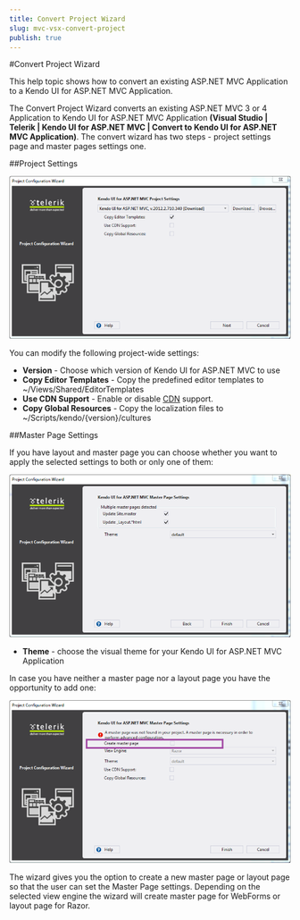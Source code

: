 ```yaml
---
title: Convert Project Wizard
slug: mvc-vsx-convert-project
publish: true
---
```


#Convert Project Wizard

This help topic shows how to convert an existing ASP.NET MVC Application to a Kendo UI for ASP.NET MVC Application.

The Convert Project Wizard converts an existing ASP.NET MVC 3 or 4 Application to Kendo UI for ASP.NET MVC Application **(Visual Studio | Telerik | Kendo UI for ASP.NET MVC | Convert to Kendo UI for ASP.NET MVC Application)**. The convert wizard has two steps - project settings page and master pages settings one.

##Project Settings
 
![Project Settings](images/convert.png)

You can modify the following project-wide settings:

- **Version** - Choose which version of Kendo UI for ASP.NET MVC to use
- **Copy Editor Templates** - Copy the predefined editor templates to ~/Views/Shared/EditorTemplates
- **Use CDN Support** - Enable or disable [CDN](http://docs.kendoui.com/getting-started/javascript-dependencies#cdn) support.
- **Copy Global Resources** - Copy the localization files to ~/Scripts/kendo/{version}/cultures 

##Master Page Settings

If you have layout and master page you can choose whether you want to apply the selected settings to both or only one of them:

![update Project Resources](images/convert2.png)
 
- **Theme** - choose the visual theme for your Kendo UI for ASP.NET MVC Application
	
In case you have neither a master page nor a layout page you have the opportunity to add one:
 
![No Master Page](images/no_master_page.png)

The wizard gives you the option to create a new master page or layout page so that the user can set the Master Page settings. Depending on the selected view engine the wizard will create master page for WebForms or layout page for Razor.